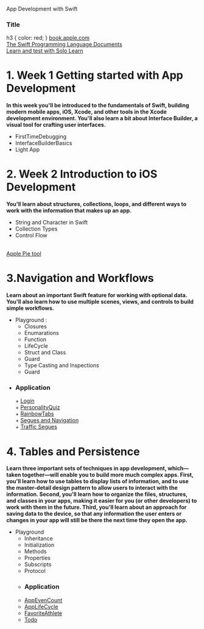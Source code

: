 App Development with Swift
### Title
h3 {
color: red;
}
<a href="https://books.apple.com/us/book/app-development-with-swift/id1219117996" target="_blank" title="Book on IOS"> book.apple.com </a>
</br>
<a href="https://docs.swift.org/swift-book"> The Swift Programming Language Documents </a>
</br> 
<a href="https://www.sololearn.com/User/Login/?ReturnUrl=2fPlay%2fSwift"> Learn and test with Solo Learn </a>

<h1>1. Week 1 Getting started with App Development </h1>
<b>In this week you'll be introduced to the fundamentals of Swift, building modern mobile apps, iOS, Xcode, and other tools in the Xcode development environment. You'll also learn a bit about Interface Builder, a visual tool for crafting user interfaces.</b>

- FirstTimeDebugging
- InterfaceBuilderBasics
- Light App

<h1>2. Week 2 Introduction to iOS Development </h1>
<b>You'll learn about structures, collections, loops, and different ways to work with the information that makes up an app.</b>

- String and Character in Swift
- Collection Types
- Control Flow
</br>
<a href="https://github.com/anhdt1202/iOS-Development/tree/master/Week2/Apple%20Pie"> Apple Pie tool </a>

<h1>3.Navigation and Workflows </h1>
<b>Learn about an important Swift feature for working with optional data. You'll also learn how to use multiple scenes, views, and controls to build simple workflows.</b>

- Playground : 
    + Closures
    + Enumarations
    + Function
    + LifeCycle
    + Struct and Class
    + Guard
    + Type Casting and Inspections
    + Guard
- <h3>Application</h3> 
    + <a href="https://github.com/anhdt1202/iOS-Development/tree/master/Week3/Login">Login</a></br>
    + <a href="https://github.com/anhdt1202/iOS-Development/tree/master/Week3/PersonalityQuiz"> PersonalityQuiz</a></br>
    + <a href="https://github.com/anhdt1202/iOS-Development/tree/master/Week3/RainbowTabs">RainbowTabs</a></br>
    + <a href="https://github.com/anhdt1202/iOS-Development/tree/master/Week3/Login/Segues%20and%20Navigation"> Segues and Navigation </a></br>
    + <a href="https://github.com/anhdt1202/iOS-Development/tree/master/Week3/TrafficSegues"> Traffic Segues </a></br>

<h1>4. Tables and Persistence </h1>
 <b>Learn three important sets of techniques in app development, which—taken together—will enable you to build more much complex apps. First, you'll learn how to use tables to display lists of information, and to use the master-detail design pattern to allow users to interact with the information. Second, you'll learn how to organize the files, structures, and classes in your apps, making it easier for you (or other developers) to work with them in the future. Third, you'll learn about an approach for saving data to the device, so that any information the user enters or changes in your app will still be there the next time they open the app.</b>
 
 - Playground
    + Inheritance 
    + Initialization
    + Methods
    + Properties
    + Subscripts
    + Protocol
    - <h3>Application</h3>
    + <a href="https://github.com/anhdt1202/iOS-Development/tree/master/Week4/AppEventCount">AppEvenCount</a></br>
    + <a href="https://github.com/anhdt1202/iOS-Development/tree/master/Week4/AppLifeCycle">AppLifeCycle</a></br>
    + <a href="https://github.com/anhdt1202/iOS-Development/tree/master/Week4/FavoriteAthlete">FavoriteAthlete</a></br>
    + <a href="https://github.com/anhdt1202/iOS-Development/tree/master/Week4/Todo">Todo</a></br>


